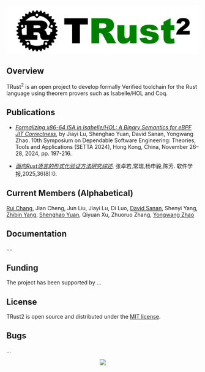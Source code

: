 <p align="center">
<img src="trust2logo.png" alt="TRust" width="500px"/>
</p>

## Overview

TRust<sup>2</sup> is an open project to develop formally Verified toolchain for the Rust language using theorem provers such as Isabelle/HOL and Coq. 

## Publications 

- *[Formalizing x86-64 ISA in Isabelle/HOL: A Binary Semantics for eBPF JIT Correctness](https://link.springer.com/chapter/10.1007/978-981-96-0602-3_11)*, by Jiayi Lu, Shenghao Yuan, David Sanan, Yongwang Zhao. 10th Symposium on Dependable Software Engineering: Theories, Tools and Applications (SETTA 2024), Hong Kong, China, November 26–28, 2024, pp. 197-216.

- *[面向Rust语言的形式化验证方法研究综述](https://www.jos.org.cn/jos/article/abstract/7353)*, 张卓若,常瑞,杨申毅,陈芳. 软件学报,2025,36(8):0. 

## Current Members (Alphabetical)

[Rui Chang](https://person.zju.edu.cn/changrui), Jian Cheng, Jun Liu, Jiayi Lu, Di Luo, [David Sanan](https://davidsanan.github.io/), Shenyi Yang, [Zhibin Yang](https://faculty.nuaa.edu.cn/yangzhibin/zh_CN/index.htm), [Shenghao Yuan](https://shenghaoyuan.github.io/), Qiyuan Xu, Zhuoruo Zhang, [Yongwang Zhao](https://lvpgroup.github.io/)


## Documentation

....


## Funding

The project has been supported by ...


## License 

TRust2 is open source and distributed under the [MIT license](LICENSE.md).

## Bugs 
...

<p align="center">
<a href="https://clustrmaps.com/site/1c34d" title="Visit tracker"><img src="//www.clustrmaps.com/map_v2.png?d=TTJIp2Z710NHOwDUNesA6uMqU3dX8kAJiL7b36c4rK0&cl=ffffff"></a>
</p>
